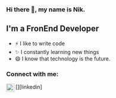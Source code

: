 ### Hi there 👋, my name is Nik.

## I'm a FronEnd Developer
- ⚡ I like to write code 
- ✨ I constantly learning new things
- 😄 I know that technology is the future.

### Connect with me:

[<img align="left" alt="nik-developer | LinkedIn" width="22px" src="https://cdn.jsdelivr.net/npm/simple-icons@v3/icons/linkedin.svg" />][linkedin]
<!--
**nik-developer/nik-developer** is a ✨ _special_ ✨ repository because its `README.md` (this file) appears on your GitHub profile.

Here are some ideas to get you started:

- 🔭 I’m currently working on ...
- 🌱 I’m currently learning ...
- 👯 I’m looking to collaborate on ...
- 🤔 I’m looking for help with ...
- 💬 Ask me about ...
- 📫 How to reach me: ...
-  Pronouns: ...
- ⚡ Fun fact: ...
-->
